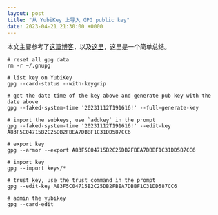 ```yaml
---
layout: post
title: "从 YubiKey 上导入 GPG public key"
date: 2023-04-21 21:30:00 +0000
---
```


本文主要参考了[这篇博客](https://www.nicksherlock.com/2021/08/recovering-lost-gpg-public-keys-from-your-yubikey/)，以及[这里](https://github.com/drduh/YubiKey-Guide/tree/master)，这里是一个简单总结。


```shell
# reset all gpg data
rm -r ~/.gnupg

# list key on YubiKey
gpg --card-status --with-keygrip

# get the date time of the key above and generate pub key with the date above
gpg --faked-system-time '20231112T191616!' --full-generate-key

# import the subkeys, use `addkey` in the prompt
gpg --faked-system-time '20231112T191616!' --edit-key A83F5C04715B2C25DB2FBEA7DBBF1C31DD587CC6

# export key
gpg --armor --export A83F5C04715B2C25DB2FBEA7DBBF1C31DD587CC6

# import key
gpg --import keys/*

# trust key, use the trust command in the prompt
gpg --edit-key A83F5C04715B2C25DB2FBEA7DBBF1C31DD587CC6

# admin the yubikey
gpg --card-edit
```

